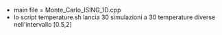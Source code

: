 - main file = Monte_Carlo_ISING_1D.cpp
- lo script temperature.sh lancia 30 simulazioni a 30 temperature diverse nell'intervallo [0.5,2]
